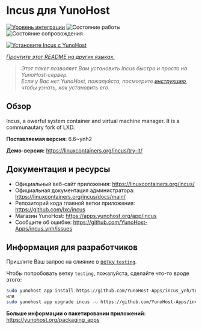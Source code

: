 <!--
Важно: этот README был автоматически сгенерирован <https://github.com/YunoHost/apps/tree/master/tools/readme_generator>
Он НЕ ДОЛЖЕН редактироваться вручную.
-->

# Incus для YunoHost

[![Уровень интеграции](https://apps.yunohost.org/badge/integration/incus)](https://ci-apps.yunohost.org/ci/apps/incus/)
![Состояние работы](https://apps.yunohost.org/badge/state/incus)
![Состояние сопровождения](https://apps.yunohost.org/badge/maintained/incus)

[![Установите Incus с YunoHost](https://install-app.yunohost.org/install-with-yunohost.svg)](https://install-app.yunohost.org/?app=incus)

*[Прочтите этот README на других языках.](./ALL_README.md)*

> *Этот пакет позволяет Вам установить Incus быстро и просто на YunoHost-сервер.*  
> *Если у Вас нет YunoHost, пожалуйста, посмотрите [инструкцию](https://yunohost.org/install), чтобы узнать, как установить его.*

## Обзор

Incus, a owerful system container and virtual machine manager. It is a communautary fork of LXD.


**Поставляемая версия:** 6.6~ynh2

**Демо-версия:** <https://linuxcontainers.org/incus/try-it/>
## Документация и ресурсы

- Официальный веб-сайт приложения: <https://linuxcontainers.org/incus/>
- Официальная документация администратора: <https://linuxcontainers.org/incus/docs/main/>
- Репозиторий кода главной ветки приложения: <https://github.com/lxc/incus>
- Магазин YunoHost: <https://apps.yunohost.org/app/incus>
- Сообщите об ошибке: <https://github.com/YunoHost-Apps/incus_ynh/issues>

## Информация для разработчиков

Пришлите Ваш запрос на слияние в [ветку `testing`](https://github.com/YunoHost-Apps/incus_ynh/tree/testing).

Чтобы попробовать ветку `testing`, пожалуйста, сделайте что-то вроде этого:

```bash
sudo yunohost app install https://github.com/YunoHost-Apps/incus_ynh/tree/testing --debug
или
sudo yunohost app upgrade incus -u https://github.com/YunoHost-Apps/incus_ynh/tree/testing --debug
```

**Больше информации о пакетировании приложений:** <https://yunohost.org/packaging_apps>
